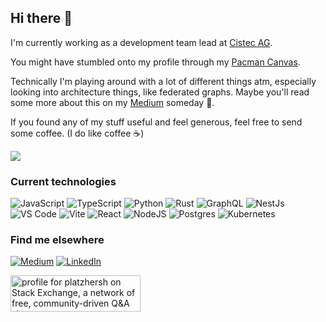 ## Hi there 👋

I'm currently working as a development team lead at [Cistec AG](https://www.cistec.com/).

You might have stumbled onto my profile through my [Pacman Canvas](https://pacman.platzh1rsch.ch/).

Technically I'm playing around with a lot of different things atm, especially looking into architecture things, like federated graphs.
Maybe you'll read some more about this on my [Medium](https://medium.com/@platzh1rsch) someday 🤞.

If you found any of my stuff useful and feel generous, feel free to send some coffee. (I do like coffee ☕️)

<a href="https://www.buymeacoffee.com/platzh1rsch"><img src="https://img.buymeacoffee.com/button-api/?text=Buy me a coffee&emoji=&slug=platzh1rsch&button_colour=FFDD00&font_colour=000000&font_family=Cookie&outline_colour=000000&coffee_colour=ffffff" /></a>

### Current technologies

![JavaScript](https://img.shields.io/badge/javascript-%23323330.svg?style=for-the-badge&logo=javascript&logoColor=%23F7DF1E)
![TypeScript](https://img.shields.io/badge/TypeScript-3178C6?style=for-the-badge&logo=typescript&logoColor=white)
![Python](https://img.shields.io/badge/python-3670A0?style=for-the-badge&logo=python&logoColor=ffdd54)
![Rust](https://img.shields.io/badge/rust-%23000000.svg?style=for-the-badge&logo=rust&logoColor=white)
![GraphQL](https://img.shields.io/badge/GraphQL-E10098?style=for-the-badge&logo=graphql&logoColor=white)
![NestJs](https://img.shields.io/badge/NestJS-E0234E?style=for-the-badge&logo=nestjs&logoColor=white)
![VS Code](https://img.shields.io/badge/VS%20Code-35b393.svg?style=for-the-badge&logo=visual-studio-code&logoColor=white)
![Vite](https://img.shields.io/badge/vite-%23646CFF.svg?style=for-the-badge&logo=vite&logoColor=white)
![React](https://img.shields.io/badge/react-%2320232a.svg?style=for-the-badge&logo=react&logoColor=%2361DAFB)
![NodeJS](https://img.shields.io/badge/node.js-6DA55F?style=for-the-badge&logo=node.js&logoColor=white)
![Postgres](https://img.shields.io/badge/postgres-%23316192.svg?style=for-the-badge&logo=postgresql&logoColor=white)
![Kubernetes](https://img.shields.io/badge/Kubernetes-326CE5?style=for-the-badge&logo=kubernetes&logoColor=white)

### Find me elsewhere

[![Medium](https://img.shields.io/badge/Medium-12100E?style=for-the-badge&logo=medium&logoColor=white)](https://medium.com/@platzh1rsch)
[![LinkedIn](https://img.shields.io/badge/linkedin-%230077B5.svg?style=for-the-badge&logo=linkedin&logoColor=white)](https://www.linkedin.com/in/christian-glatthard/)
</br>

<a href="https://stackexchange.com/users/476908"><img src="https://stackexchange.com/users/flair/476908.png" width="208" height="58" alt="profile for platzhersh on Stack Exchange, a network of free, community-driven Q&amp;A sites" title="profile for platzhersh on Stack Exchange, a network of free, community-driven Q&amp;A sites"></a>


<!--
**platzhersh/platzhersh** is a ✨ _special_ ✨ repository because its `README.md` (this file) appears on your GitHub profile.

Here are some ideas to get you started:

- 🔭 I’m currently working on ...
- 🌱 I’m currently learning ...
- 👯 I’m looking to collaborate on ...
- 🤔 I’m looking for help with ...
- 💬 Ask me about ...
- 📫 How to reach me: ...
- 😄 Pronouns: ...
- ⚡ Fun fact: ...
-->

